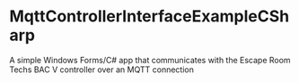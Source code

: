 # MqttControllerInterfaceExampleCSharp
A simple Windows Forms/C# app that communicates with the Escape Room Techs BAC V controller over an MQTT connection
